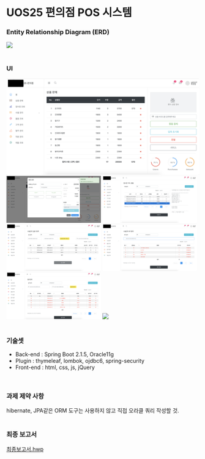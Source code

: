 # UOS25 편의점 POS 시스템 

### Entity Relationship Diagram (ERD)
<img src="https://raw.githubusercontent.com/umbum/convenience-store-POS-system/master/docs/ERD.bmp"></img>
</br></br>

### UI
<img src="https://raw.githubusercontent.com/umbum/convenience-store-POS-system/master/docs/UI/sales1.png"></img>
<img src="https://raw.githubusercontent.com/umbum/convenience-store-POS-system/master/docs/UI/sales2.png" width="49%"></img>
<img src="https://raw.githubusercontent.com/umbum/convenience-store-POS-system/master/docs/UI/receipt.png" width="49%"></img>
<img src="https://raw.githubusercontent.com/umbum/convenience-store-POS-system/master/docs/UI/instock.png" width="49%"></img>
<img src="https://raw.githubusercontent.com/umbum/convenience-store-POS-system/master/docs/UI/discard.png" width="49%"></img>
<img src="https://raw.githubusercontent.com/umbum/convenience-store-POS-system/master/docs/UI/order.png" width="49%"></img>
<img src="https://raw.githubusercontent.com/umbum/convenience-store-POS-system/master/docs/UI/login.png" width="49%"></img>
</br></br>

### 기술셋
- Back-end : Spring Boot 2.1.5, Oracle11g  
- Plugin : thymeleaf, lombok, ojdbc6, spring-security  
- Front-end : html, css, js, jQuery  
</br>

### 과제 제약 사항
hibernate, JPA같은 ORM 도구는 사용하지 않고 직접 오라클 쿼리 작성할 것.  
</br>

### 최종 보고서
[최종보고서.hwp](https://github.com/umbum/convenience-store-POS-system/blob/master/docs/%EC%B5%9C%EC%A2%85%EB%B3%B4%EA%B3%A0%EC%84%9C.hwp)

